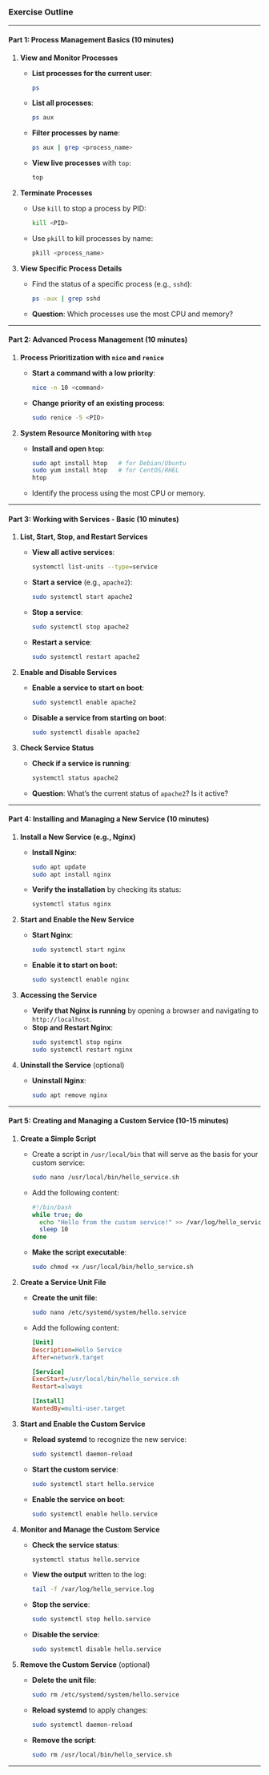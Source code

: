 

### **Exercise Outline**

---

#### **Part 1: Process Management Basics (10 minutes)**

1. **View and Monitor Processes**
   - **List processes for the current user**:
     ```bash
     ps
     ```
   - **List all processes**:
     ```bash
     ps aux
     ```
   - **Filter processes by name**:
     ```bash
     ps aux | grep <process_name>
     ```
   - **View live processes** with `top`:
     ```bash
     top
     ```

2. **Terminate Processes**
   - Use `kill` to stop a process by PID:
     ```bash
     kill <PID>
     ```
   - Use `pkill` to kill processes by name:
     ```bash
     pkill <process_name>
     ```

3. **View Specific Process Details**
   - Find the status of a specific process (e.g., `sshd`):
     ```bash
     ps -aux | grep sshd
     ```
   - **Question**: Which processes use the most CPU and memory?

---

#### **Part 2: Advanced Process Management (10 minutes)**

1. **Process Prioritization with `nice` and `renice`**
   - **Start a command with a low priority**:
     ```bash
     nice -n 10 <command>
     ```
   - **Change priority of an existing process**:
     ```bash
     sudo renice -5 <PID>
     ```

2. **System Resource Monitoring with `htop`**
   - **Install and open `htop`**:
     ```bash
     sudo apt install htop   # for Debian/Ubuntu
     sudo yum install htop   # for CentOS/RHEL
     htop
     ```
   - Identify the process using the most CPU or memory.

---

#### **Part 3: Working with Services - Basic (10 minutes)**

1. **List, Start, Stop, and Restart Services**
   - **View all active services**:
     ```bash
     systemctl list-units --type=service
     ```
   - **Start a service** (e.g., `apache2`):
     ```bash
     sudo systemctl start apache2
     ```
   - **Stop a service**:
     ```bash
     sudo systemctl stop apache2
     ```
   - **Restart a service**:
     ```bash
     sudo systemctl restart apache2
     ```

2. **Enable and Disable Services**
   - **Enable a service to start on boot**:
     ```bash
     sudo systemctl enable apache2
     ```
   - **Disable a service from starting on boot**:
     ```bash
     sudo systemctl disable apache2
     ```

3. **Check Service Status**
   - **Check if a service is running**:
     ```bash
     systemctl status apache2
     ```
   - **Question**: What’s the current status of `apache2`? Is it active?

---

#### **Part 4: Installing and Managing a New Service (10 minutes)**

1. **Install a New Service (e.g., Nginx)**
   - **Install Nginx**:
     ```bash
     sudo apt update
     sudo apt install nginx
     ```
   - **Verify the installation** by checking its status:
     ```bash
     systemctl status nginx
     ```

2. **Start and Enable the New Service**
   - **Start Nginx**:
     ```bash
     sudo systemctl start nginx
     ```
   - **Enable it to start on boot**:
     ```bash
     sudo systemctl enable nginx
     ```

3. **Accessing the Service**
   - **Verify that Nginx is running** by opening a browser and navigating to `http://localhost`.
   - **Stop and Restart Nginx**:
     ```bash
     sudo systemctl stop nginx
     sudo systemctl restart nginx
     ```

4. **Uninstall the Service** (optional)
   - **Uninstall Nginx**:
     ```bash
     sudo apt remove nginx
     ```

---

#### **Part 5: Creating and Managing a Custom Service (10-15 minutes)**

1. **Create a Simple Script**
   - Create a script in `/usr/local/bin` that will serve as the basis for your custom service:
     ```bash
     sudo nano /usr/local/bin/hello_service.sh
     ```
   - Add the following content:
     ```bash
     #!/bin/bash
     while true; do
       echo "Hello from the custom service!" >> /var/log/hello_service.log
       sleep 10
     done
     ```
   - **Make the script executable**:
     ```bash
     sudo chmod +x /usr/local/bin/hello_service.sh
     ```

2. **Create a Service Unit File**
   - **Create the unit file**:
     ```bash
     sudo nano /etc/systemd/system/hello.service
     ```
   - Add the following content:
     ```ini
     [Unit]
     Description=Hello Service
     After=network.target

     [Service]
     ExecStart=/usr/local/bin/hello_service.sh
     Restart=always

     [Install]
     WantedBy=multi-user.target
     ```

3. **Start and Enable the Custom Service**
   - **Reload systemd** to recognize the new service:
     ```bash
     sudo systemctl daemon-reload
     ```
   - **Start the custom service**:
     ```bash
     sudo systemctl start hello.service
     ```
   - **Enable the service on boot**:
     ```bash
     sudo systemctl enable hello.service
     ```

4. **Monitor and Manage the Custom Service**
   - **Check the service status**:
     ```bash
     systemctl status hello.service
     ```
   - **View the output** written to the log:
     ```bash
     tail -f /var/log/hello_service.log
     ```
   - **Stop the service**:
     ```bash
     sudo systemctl stop hello.service
     ```
   - **Disable the service**:
     ```bash
     sudo systemctl disable hello.service
     ```

5. **Remove the Custom Service** (optional)
   - **Delete the unit file**:
     ```bash
     sudo rm /etc/systemd/system/hello.service
     ```
   - **Reload systemd** to apply changes:
     ```bash
     sudo systemctl daemon-reload
     ```
   - **Remove the script**:
     ```bash
     sudo rm /usr/local/bin/hello_service.sh
     ```

---

